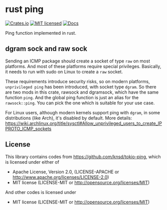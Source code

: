 # rust ping

[![Crates.io](https://img.shields.io/crates/v/ping.svg)](https://crates.io/crates/ping)
[![MIT licensed](https://img.shields.io/badge/license-MIT-blue.svg)](./LICENSE)
[![Docs](https://docs.rs/ping/badge.svg)](https://docs.rs/ping/)

Ping function implemented in rust.

## dgram sock and raw sock

Sending an ICMP package should create a socket of type `raw` on most platforms. And most of these platforms require special privileges. Basically, it needs to run with sudo on Linux to create a `raw` socket.

These requirements introduce security risks, so on modern platforms, `unprivileged ping` has been introduced, with socket type `dgram`. So there are two mods in this crate, rawsock and dgramsock, which have the same function `ping`. And the global ping function is just an alias for the `rawsock::ping`. You can pick the one which is suitable for your use case.

For Linux users, although modern kernels support ping with `dgram`, in some distributions (like Arch), it's disabled by default. More details: https://wiki.archlinux.org/title/sysctl#Allow_unprivileged_users_to_create_IPPROTO_ICMP_sockets

## License

This library contains codes from https://github.com/knsd/tokio-ping, which is licensed under either of

- Apache License, Version 2.0, (LICENSE-APACHE or http://www.apache.org/licenses/LICENSE-2.0)
- MIT license (LICENSE-MIT or http://opensource.org/licenses/MIT)

And other codes is licensed under

- MIT license (LICENSE-MIT or http://opensource.org/licenses/MIT)
